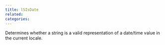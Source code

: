 ```yaml
---
title: lSIsDate
related:
categories:
---
```


Determines whether a string is a valid representation of a
        date/time value in the current locale.